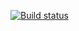 [![Build status](https://ci.appveyor.com/api/projects/status/8708683vnfhs9p8a?svg=true)](https://ci.appveyor.com/project/nikiforovamaria/ajs-homework7-1)
